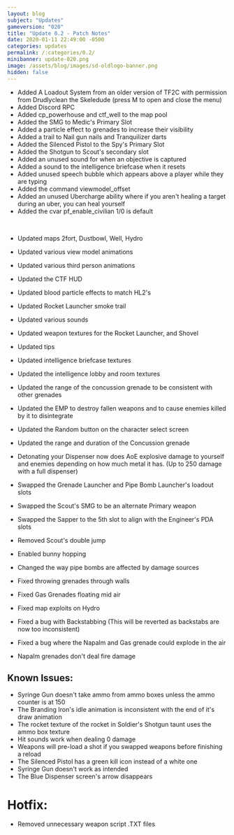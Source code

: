```yaml
---
layout: blog
subject: "Updates"
gameversion: "020"
title: "Update 0.2 - Patch Notes"
date: 2020-01-11 22:49:00 -0500
categories: updates
permalink: /:categories/0.2/
minibanner: update-020.png
image: /assets/blog/images/sd-oldlogo-banner.png
hidden: false
---
```

- Added A Loadout System from an older version of TF2C with permission from Drudlyclean the Skeledude (press M to open and close the menu)
- Added Discord RPC
- Added cp_powerhouse and ctf_well to the map pool
- Added the SMG to Medic's Primary Slot
- Added a particle effect to grenades to increase their visibility
- Added a trail to Nail gun nails and Tranquilizer darts
- Added the Silenced Pistol to the Spy's Primary Slot
- Added the Shotgun to Scout's secondary slot
- Added an unused sound for when an objective is captured
- Added a sound to the intelligence briefcase when it resets
- Added unused speech bubble which appears above a player while they are typing
- Added the command viewmodel_offset
- Added an unused Ubercharge ability where if you aren't healing a target during an uber, you can heal yourself
- Added the cvar pf_enable_civilian 1/0 is default

<br/>

- Updated maps 2fort, Dustbowl, Well, Hydro
- Updated various view model animations
- Updated various third person animations
- Updated the CTF HUD
- Updated blood particle effects to match HL2's
- Updated Rocket Launcher smoke trail
- Updated various sounds
- Updated weapon textures for the Rocket Launcher, and Shovel
- Updated tips
- Updated intelligence briefcase textures
- Updated the intelligence lobby and room textures
- Updated the range of the concussion grenade to be consistent with other grenades
- Updated the EMP to destroy fallen weapons and to cause enemies killed by it to disintegrate
- Updated the Random button on the character select screen
- Updated the range and duration of the Concussion grenade

- Detonating your Dispenser now does AoE explosive damage to yourself and enemies depending on how much metal it has. (Up to 250 damage with a full dispenser)
- Swapped the Grenade Launcher and Pipe Bomb Launcher's loadout slots
- Swapped the Scout's SMG to be an alternate Primary weapon
- Swapped the Sapper to the 5th slot to align with the Engineer's PDA slots
- Removed Scout's double jump
- Enabled bunny hopping
- Changed the way pipe bombs are affected by damage sources


- Fixed throwing grenades through walls
- Fixed Gas Grenades floating mid air
- Fixed map exploits on Hydro
- Fixed a bug with Backstabbing (This will be reverted as backstabs are now too inconsistent)
- Fixed a bug where the Napalm and Gas grenade could explode in the air
- Napalm grenades don't deal fire damage

## Known Issues:
- Syringe Gun doesn't take ammo from ammo boxes unless the ammo counter is at 150
- The Branding Iron's idle animation is inconsistent with the end of it's draw animation
- The rocket texture of the rocket in Soldier's Shotgun taunt uses the ammo box texture
- Hit sounds work when dealing 0 damage
- Weapons will pre-load a shot if you swapped weapons before finishing a reload
- The Silenced Pistol has a green kill icon instead of a white one
- Syringe Gun doesn't work as intended
- The Blue Dispenser screen's arrow disappears

# Hotfix:
- Removed unnecessary weapon script .TXT files 